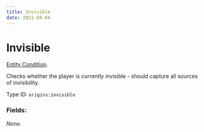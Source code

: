 ```yaml
---
title: Invisible
date: 2021-04-04
---
```

# Invisible

[Entity Condition](../entity_conditions.md).

Checks whether the player is currently invisible - should capture all sources of invisibility.

Type ID: `origins:invisible`

### Fields:

_None._
